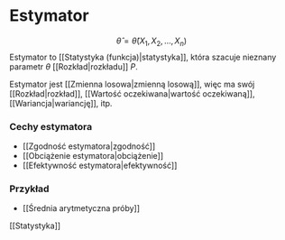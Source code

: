 # Estymator
$$\widehat \theta=\widehat \theta(X_1,X_2,\ldots, X_n)$$
Estymator to [[Statystyka (funkcja)|statystyka]], która szacuje nieznany parametr $\theta$ [[Rozkład|rozkładu]] $P$.

Estymator jest [[Zmienna losowa|zmienną losową]], więc ma swój [[Rozkład|rozkład]], [[Wartość oczekiwana|wartość oczekiwaną]], [[Wariancja|wariancję]], itp.

### Cechy estymatora
- [[Zgodność estymatora|zgodność]]
- [[Obciążenie estymatora|obciążenie]]
- [[Efektywność estymatora|efektywność]]

### Przykład
- [[Średnia arytmetyczna próby]]

[[Statystyka]]